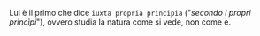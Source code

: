 Lui è il primo che dice `iuxta propria principia` ("*secondo i propri princìpi*"), ovvero studia la natura come si vede, non come è.